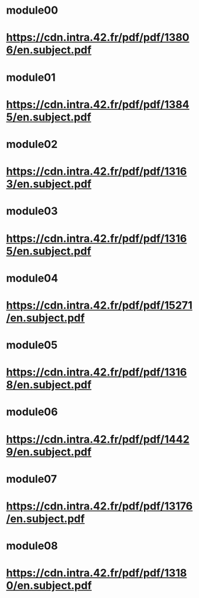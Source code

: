# module00
# https://cdn.intra.42.fr/pdf/pdf/13806/en.subject.pdf
# module01
# https://cdn.intra.42.fr/pdf/pdf/13845/en.subject.pdf
# module02
# https://cdn.intra.42.fr/pdf/pdf/13163/en.subject.pdf
# module03
# https://cdn.intra.42.fr/pdf/pdf/13165/en.subject.pdf
# module04
# https://cdn.intra.42.fr/pdf/pdf/15271/en.subject.pdf
# module05
# https://cdn.intra.42.fr/pdf/pdf/13168/en.subject.pdf
# module06
# https://cdn.intra.42.fr/pdf/pdf/14429/en.subject.pdf
# module07
# https://cdn.intra.42.fr/pdf/pdf/13176/en.subject.pdf
# module08
# https://cdn.intra.42.fr/pdf/pdf/13180/en.subject.pdf
